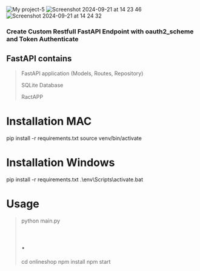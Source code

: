 
![My project-5](https://github.com/user-attachments/assets/f453a652-040b-4cb4-9871-f0e8be81167f)
![Screenshot 2024-09-21 at 14 23 46](https://github.com/user-attachments/assets/12d10e8e-5a72-4412-9426-22710cd9a106)
![Screenshot 2024-09-21 at 14 24 32](https://github.com/user-attachments/assets/e4d60b11-7b94-43a9-ac93-7a92477f99ac)




### Create Custom Restfull FastAPI Endpoint with oauth2_scheme and Token Authenticate ###


## FastAPI contains
> FastAPI application (Models, Routes, Repository)
> 
> SQLite Database
>
> RactAPP
> 
> 
# Installation MAC
pip install -r requirements.txt
source venv/bin/activate

# Installation Windows
pip install -r requirements.txt
.\env\Scripts\activate.bat


# Usage
> python main.py
> # .
> cd onlineshop
> npm install 
> npm start
